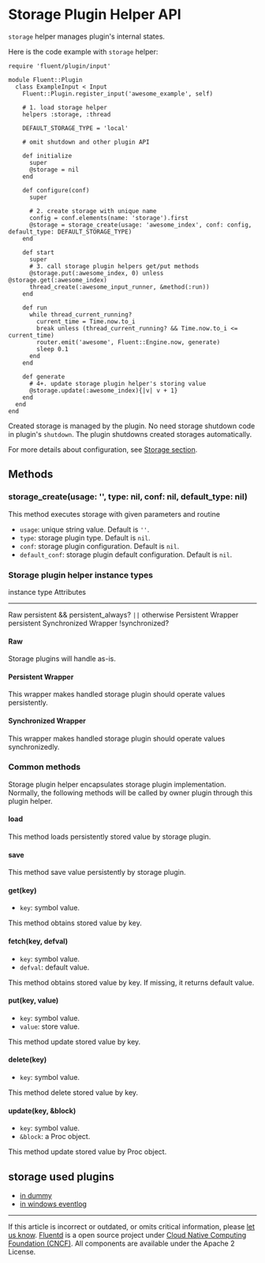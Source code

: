 # Storage Plugin Helper API

`storage` helper manages plugin's internal states.

Here is the code example with `storage` helper:

``` {.CodeRay}
require 'fluent/plugin/input'

module Fluent::Plugin
  class ExampleInput < Input
    Fluent::Plugin.register_input('awesome_example', self)

    # 1. load storage helper
    helpers :storage, :thread

    DEFAULT_STORAGE_TYPE = 'local'

    # omit shutdown and other plugin API

    def initialize
      super
      @storage = nil
    end

    def configure(conf)
      super

      # 2. create storage with unique name
      config = conf.elements(name: 'storage').first
      @storage = storage_create(usage: 'awesome_index', conf: config, default_type: DEFAULT_STORAGE_TYPE)
    end

    def start
      super
      # 3. call storage plugin helpers get/put methods
      @storage.put(:awesome_index, 0) unless @storage.get(:awesome_index)
      thread_create(:awesome_input_runner, &method(:run))
    end

    def run
      while thread_current_running?
        current_time = Time.now.to_i
        break unless (thread_current_running? && Time.now.to_i <= current_time)
        router.emit('awesome', Fluent::Engine.now, generate)
        sleep 0.1
      end
    end

    def generate
      # 4+. update storage plugin helper's storing value
      @storage.update(:awesome_index){|v| v + 1}
    end
  end
end
```

Created storage is managed by the plugin. No need storage shutdown code
in plugin's `shutdown`. The plugin shutdowns created storages
automatically.

For more details about configuration, see [Storage section](/articles/storage-section.md).


## Methods


### storage\_create(usage: '', type: nil, conf: nil, default\_type: nil)

This method executes storage with given parameters and routine

-   `usage`: unique string value. Default is `''`.
-   `type`: storage plugin type. Default is `nil`.
-   `conf`: storage plugin configuration. Default is `nil`.
-   `default_conf`: storage plugin default configuration. Default is
    `nil`.


### Storage plugin helper instance types

  instance type          Attributes
  ---------------------- --------------------------------------------------
  Raw                    persistent && persistent\_always? `||` otherwise
  Persistent Wrapper     persistent
  Synchronized Wrapper   !synchronized?

#### Raw

Storage plugins will handle as-is.

#### Persistent Wrapper

This wrapper makes handled storage plugin should operate values
persistently.

#### Synchronized Wrapper

This wrapper makes handled storage plugin should operate values
synchronizedly.


### Common methods

Storage plugin helper encapsulates storage plugin implementation.
Normally, the following methods will be called by owner plugin through
this plugin helper.

#### load

This method loads persistently stored value by storage plugin.

#### save

This method save value persistently by storage plugin.

#### get(key)

-   `key`: symbol value.

This method obtains stored value by key.

#### fetch(key, defval)

-   `key`: symbol value.
-   `defval`: default value.

This method obtains stored value by key. If missing, it returns default
value.

#### put(key, value)

-   `key`: symbol value.
-   `value`: store value.

This method update stored value by key.

#### delete(key)

-   `key`: symbol value.

This method delete stored value by key.

#### update(key, &block)

-   `key`: symbol value.
-   `&block`: a Proc object.

This method update stored value by Proc object.


## storage used plugins

-   [in dummy](/articles/in_dummy.md)
-   [in windows eventlog](/articles/in_windows_eventlog.md)


------------------------------------------------------------------------

If this article is incorrect or outdated, or omits critical information, please [let us know](https://github.com/fluent/fluentd-docs/issues?state=open).
[Fluentd](http://www.fluentd.org/) is a open source project under [Cloud Native Computing Foundation (CNCF)](https://cncf.io/). All components are available under the Apache 2 License.
